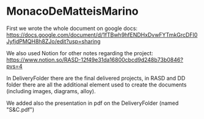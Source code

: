 # MonacoDeMatteisMarino
First we wrote the whole document on google docs: https://docs.google.com/document/d/1fTBwh9hfENDHxDvwFYTmkGrcDFI0JyfjdPMQH8h8ZJo/edit?usp=sharing

We also used Notion for other notes regarding the project: https://www.notion.so/RASD-12f49e31da16800cbcd9d248b73b0846?pvs=4

In DeliveryFolder there are the final delivered projects, in RASD and DD folder there are all the additional element used to create the documents (including images, diagrams, alloy).

We added also the presentation in pdf on the DeliveryFolder (named "S&C.pdf")
